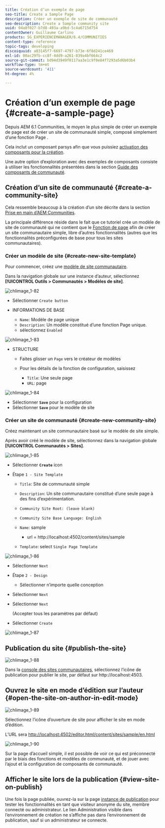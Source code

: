 ```yaml
---
title: Création d’un exemple de page
seo-title: Create a Sample Page
description: Créer un exemple de site de communauté
seo-description: Create a Sample community site
uuid: 04a8f027-b7d8-493a-a9bd-5c4a6715d754
contentOwner: Guillaume Carlino
products: SG_EXPERIENCEMANAGER/6.4/COMMUNITIES
content-type: reference
topic-tags: developing
discoiquuid: a03145f7-6697-4797-b73e-6f8d241ce469
exl-id: 00ac29fb-cc8f-4dd9-a261-839a4bf664c2
source-git-commit: bd94d3949f0117aa3e1c9f0e84f7293a5d6b03b4
workflow-type: tm+mt
source-wordcount: '411'
ht-degree: 4%

---
```


# Création d’un exemple de page {#create-a-sample-page}

Depuis AEM 6.1 Communities, le moyen le plus simple de créer un exemple de page est de créer un site de communauté simple, composé simplement d’une fonction Page .

Cela inclut un composant parsys afin que vous puissiez [activation des composants pour la création](basics.md#accessing-communities-components).

Une autre option d’exploration avec des exemples de composants consiste à utiliser les fonctionnalités présentées dans la section [Guide des composants de communauté](components-guide.md).

## Création d’un site de communauté {#create-a-community-site}

Cela ressemble beaucoup à la création d’un site décrite dans la section [Prise en main d’AEM Communities](getting-started.md).

La principale différence réside dans le fait que ce tutoriel crée un modèle de site de communauté qui ne contient que le [Fonction de page](functions.md#page-function) afin de créer un site communautaire simple, libre d’autres fonctionnalités (autres que les fonctionnalités préconfigurées de base pour tous les sites communautaires).

### Créer un modèle de site {#create-new-site-template}

Pour commencer, créez une [modèle de site communautaire](sites.md).

Dans la navigation globale sur une instance d’auteur, sélectionnez **[!UICONTROL Outils > Communautés > Modèles de site]**.

![chlimage_1-82](assets/chlimage_1-82.png)

* Sélectionner `Create button`
* INFORMATIONS DE BASE

   * `Name`: Modèle de page unique
   * `Description`: Un modèle constitué d’une fonction Page unique.
   * sélectionnez `Enabled`

![chlimage_1-83](assets/chlimage_1-83.png)

* STRUCTURE

   * Faites glisser un `Page` vers le créateur de modèles
   * Pour les détails de la fonction de configuration, saisissez

      * `Title`: Une seule page
      * `URL`: page

![chlimage_1-84](assets/chlimage_1-84.png)

* Sélectionner **`Save`** pour la configuration
* Sélectionner **`Save`** pour le modèle de site

### Créer un site de communauté {#create-new-community-site}

Créez maintenant un site communautaire basé sur le modèle de site simple.

Après avoir créé le modèle de site, sélectionnez dans la navigation globale **[!UICONTROL Communautés > Sites]**.

![chlimage_1-85](assets/chlimage_1-85.png)

* Sélectionner **`Create`** icon

* Étape `1 - Site Template`

   * `Title`: Site de communauté simple
   * `Description`: Un site communautaire constitué d’une seule page à des fins d’expérimentation.
   * `Community Site Root: (leave blank)`
   * `Community Site Base Language: English`
   * `Name`: sample

      * url = http://localhost:4502/content/sites/sample
   * `Template`: select `Single Page Template`


![chlimage_1-86](assets/chlimage_1-86.png)

* Sélectionner `Next`
* Étape `2 - Design`

   * Sélectionner n’importe quelle conception

* Sélectionner `Next`
* Sélectionner `Next`

   (Accepter tous les paramètres par défaut)

* Sélectionner `Create`

![chlimage_1-87](assets/chlimage_1-87.png)

## Publication du site {#publish-the-site}

![chlimage_1-88](assets/chlimage_1-88.png)

Dans la [console des sites communautaires](sites-console.md), sélectionnez l’icône de publication pour publier le site, par défaut sur http://localhost:4503.

## Ouvrez le site en mode d’édition sur l’auteur {#open-the-site-on-author-in-edit-mode}

![chlimage_1-89](assets/chlimage_1-89.png)

Sélectionnez l’icône d’ouverture de site pour afficher le site en mode d’édition.

L’URL sera [http://localhost:4502/editor.html/content/sites/sample/en.html](http://localhost:4502/editor.html/content/sites/sample/en.html)

![chlimage_1-90](assets/chlimage_1-90.png)

Sur la page d’accueil simple, il est possible de voir ce qui est préconnecté par le biais des fonctions et modèles de communauté, et de jouer avec l’ajout et la configuration de composants de communauté.

## Afficher le site lors de la publication {#view-site-on-publish}

Une fois la page publiée, ouvrez-la sur la page [instance de publication](http://localhost:4503/content/sites/sample/en.html) pour tester les fonctionnalités en tant que visiteur anonyme du site, membre connecté ou administrateur. Le lien Administration visible dans l’environnement de création ne s’affiche pas dans l’environnement de publication, sauf si un administrateur se connecte.
